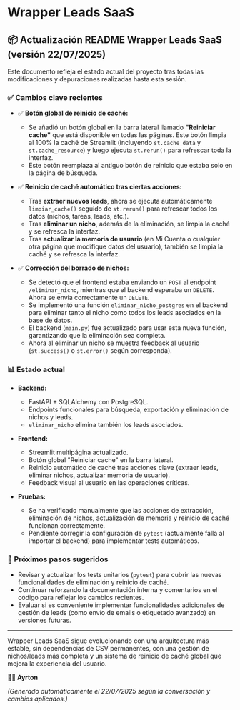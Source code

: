 # Wrapper Leads SaaS

## 📦 Actualización README Wrapper Leads SaaS (versión 22/07/2025)

Este documento refleja el estado actual del proyecto tras todas las modificaciones y depuraciones realizadas hasta esta sesión.

### ✅ Cambios clave recientes

- ✅ **Botón global de reinicio de caché:**
  - Se añadió un botón global en la barra lateral llamado **"Reiniciar cache"** que está disponible en todas las páginas. Este botón limpia al 100% la caché de Streamlit (incluyendo `st.cache_data` y `st.cache_resource`) y luego ejecuta `st.rerun()` para refrescar toda la interfaz.
  - Este botón reemplaza al antiguo botón de reinicio que estaba solo en la página de búsqueda.

- ✅ **Reinicio de caché automático tras ciertas acciones:**
  - Tras **extraer nuevos leads**, ahora se ejecuta automáticamente `limpiar_cache()` seguido de `st.rerun()` para refrescar todos los datos (nichos, tareas, leads, etc.).
  - Tras **eliminar un nicho**, además de la eliminación, se limpia la caché y se refresca la interfaz.
  - Tras **actualizar la memoria de usuario** (en Mi Cuenta o cualquier otra página que modifique datos del usuario), también se limpia la caché y se refresca la interfaz.

- ✅ **Corrección del borrado de nichos:**
  - Se detectó que el frontend estaba enviando un `POST` al endpoint `/eliminar_nicho`, mientras que el backend esperaba un `DELETE`. Ahora se envía correctamente un `DELETE`.
  - Se implementó una función `eliminar_nicho_postgres` en el backend para eliminar tanto el nicho como todos los leads asociados en la base de datos.
  - El backend (`main.py`) fue actualizado para usar esta nueva función, garantizando que la eliminación sea completa.
  - Ahora al eliminar un nicho se muestra feedback al usuario (`st.success()` o `st.error()` según corresponda).

### 📊 Estado actual

- **Backend:**
  - FastAPI + SQLAlchemy con PostgreSQL.
  - Endpoints funcionales para búsqueda, exportación y eliminación de nichos y leads.
  - `eliminar_nicho` elimina también los leads asociados.

- **Frontend:**
  - Streamlit multipágina actualizado.
  - Botón global "Reiniciar cache" en la barra lateral.
  - Reinicio automático de caché tras acciones clave (extraer leads, eliminar nichos, actualizar memoria de usuario).
  - Feedback visual al usuario en las operaciones críticas.

- **Pruebas:**
  - Se ha verificado manualmente que las acciones de extracción, eliminación de nichos, actualización de memoria y reinicio de caché funcionan correctamente.
  - Pendiente corregir la configuración de `pytest` (actualmente falla al importar el backend) para implementar tests automáticos.

### 🚀 Próximos pasos sugeridos

- Revisar y actualizar los tests unitarios (`pytest`) para cubrir las nuevas funcionalidades de eliminación y reinicio de caché.
- Continuar reforzando la documentación interna y comentarios en el código para reflejar los cambios recientes.
- Evaluar si es conveniente implementar funcionalidades adicionales de gestión de leads (como envío de emails o etiquetado avanzado) en versiones futuras.

---

Wrapper Leads SaaS sigue evolucionando con una arquitectura más estable, sin dependencias de CSV permanentes, con una gestión de nichos/leads más completa y un sistema de reinicio de caché global que mejora la experiencia del usuario.

**👨‍💻 Ayrton**

*(Generado automáticamente el 22/07/2025 según la conversación y cambios aplicados.)*
